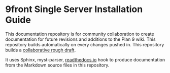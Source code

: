 9front Single Server Installation Guide
=====================================================
This documentation repository is for community collaboration to create documentation for future revisions and additions to the Plan 9 wiki. This repository builds automatically on every changes pushed in. This repository builds a [collaborative rough draft](http://9front-single-server-installation-guide.rtfd.io/).

It uses Sphinx, myst-parser, [readthedocs.io](https://readthedocs.io) hook to produce documentation from the Markdown source files in this repository.
